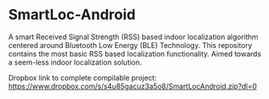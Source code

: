# SmartLoc-Android

A smart Received Signal Strength (RSS) based indoor localization algorithm centered around Bluetooth Low Energy (BLE) Technology. This repository contains the most basic RSS based localization functionality. Aimed towards a seem-less indoor localization solution.

Dropbox link to complete compilable project: https://www.dropbox.com/s/s4u85gacuz3a5o8/SmartLocAndroid.zip?dl=0
